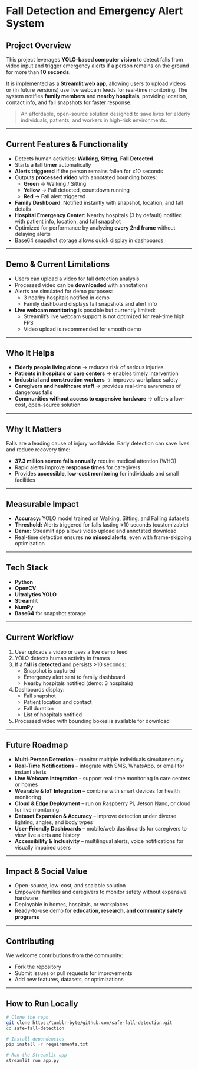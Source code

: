 # Fall Detection and Emergency Alert System

## Project Overview
This project leverages **YOLO-based computer vision** to detect falls from video input and trigger emergency alerts if a person remains on the ground for more than **10 seconds**.  

It is implemented as a **Streamlit web app**, allowing users to upload videos or (in future versions) use live webcam feeds for real-time monitoring. The system notifies **family members** and **nearby hospitals**, providing location, contact info, and fall snapshots for faster response.

> An affordable, open-source solution designed to save lives for elderly individuals, patients, and workers in high-risk environments.

---

## Current Features & Functionality
- Detects human activities: **Walking**, **Sitting**, **Fall Detected**
- Starts a **fall timer** automatically
- **Alerts triggered** if the person remains fallen for ≥10 seconds
- Outputs **processed video** with annotated bounding boxes:
  - **Green** → Walking / Sitting
  - **Yellow** → Fall detected, countdown running
  - **Red** → Fall alert triggered
- **Family Dashboard**: Notified instantly with snapshot, location, and fall details
- **Hospital Emergency Center**: Nearby hospitals (3 by default) notified with patient info, location, and fall snapshot
- Optimized for performance by analyzing **every 2nd frame** without delaying alerts
- Base64 snapshot storage allows quick display in dashboards

---

## Demo & Current Limitations
- Users can upload a video for fall detection analysis
- Processed video can be **downloaded** with annotations
- Alerts are simulated for demo purposes:
  - 3 nearby hospitals notified in demo
  - Family dashboard displays fall snapshots and alert info
- **Live webcam monitoring** is possible but currently limited:
  - Streamlit’s live webcam support is not optimized for real-time high FPS
  - Video upload is recommended for smooth demo

---

## Who It Helps
- **Elderly people living alone** → reduces risk of serious injuries
- **Patients in hospitals or care centers** → enables timely intervention
- **Industrial and construction workers** → improves workplace safety
- **Caregivers and healthcare staff** → provides real-time awareness of dangerous falls
- **Communities without access to expensive hardware** → offers a low-cost, open-source solution

---

## Why It Matters
Falls are a leading cause of injury worldwide. Early detection can save lives and reduce recovery time:
- **37.3 million severe falls annually** require medical attention (WHO)
- Rapid alerts improve **response times** for caregivers
- Provides **accessible, low-cost monitoring** for individuals and small facilities

---

## Measurable Impact
- **Accuracy:** YOLO model trained on Walking, Sitting, and Falling datasets
- **Threshold:** Alerts triggered for falls lasting ≥10 seconds (customizable)
- **Demo:** Streamlit app allows video upload and annotated download
- Real-time detection ensures **no missed alerts**, even with frame-skipping optimization

---

## Tech Stack
- **Python**
- **OpenCV**
- **Ultralytics YOLO**
- **Streamlit**
- **NumPy**
- **Base64** for snapshot storage

---

## Current Workflow
1. User uploads a video or uses a live demo feed
2. YOLO detects human activity in frames
3. If a **fall is detected** and persists >10 seconds:
   - Snapshot is captured
   - Emergency alert sent to family dashboard
   - Nearby hospitals notified (demo: 3 hospitals)
4. Dashboards display:
   - Fall snapshot
   - Patient location and contact
   - Fall duration
   - List of hospitals notified
5. Processed video with bounding boxes is available for download

---

## Future Roadmap
- **Multi-Person Detection** – monitor multiple individuals simultaneously
- **Real-Time Notifications** – integrate with SMS, WhatsApp, or email for instant alerts
- **Live Webcam Integration** – support real-time monitoring in care centers or homes
- **Wearable & IoT Integration** – combine with smart devices for health monitoring
- **Cloud & Edge Deployment** – run on Raspberry Pi, Jetson Nano, or cloud for live monitoring
- **Dataset Expansion & Accuracy** – improve detection under diverse lighting, angles, and body types
- **User-Friendly Dashboards** – mobile/web dashboards for caregivers to view live alerts and history
- **Accessibility & Inclusivity** – multilingual alerts, voice notifications for visually impaired users

---

## Impact & Social Value
- Open-source, low-cost, and scalable solution
- Empowers families and caregivers to monitor safety without expensive hardware
- Deployable in homes, hospitals, or workplaces
- Ready-to-use demo for **education, research, and community safety programs**

---

## Contributing
We welcome contributions from the community:
- Fork the repository
- Submit issues or pull requests for improvements
- Add new features, datasets, or optimizations

---

## How to Run Locally
```bash
# Clone the repo
git clone https:/tumblr-byte/github.com/safe-fall-detection.git
cd safe-fall-detection

# Install dependencies
pip install -r requirements.txt

# Run the Streamlit app
streamlit run app.py

